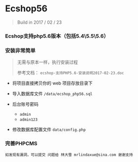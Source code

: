 # Ecshop56
> Build in 2017 / 02 / 23



### Ecshop支持php5.6版本（包括5.4\5.5\5.6）


### 安装非常简单
> 无需与原本一样，执行安装过程
> 
> 参考文档： ```ecshop-支持PHP5.6-安装说明2017-02-23.doc```

+ 将项目直接拷贝你的 web 项目存放目录下 
+ 导入数据库文件 ```/data/ecshop_php56.sql```
+ 后台账号密码 
	
	+ ```admin```  
	+ ```admin123```

+ 修改数据库配置文件  ```data/config.php```  


### 完善PHPCMS
	如发现有漏洞，可以提交 问题给 林大雪 mrlindaxue@sina.com 谢谢支持
	